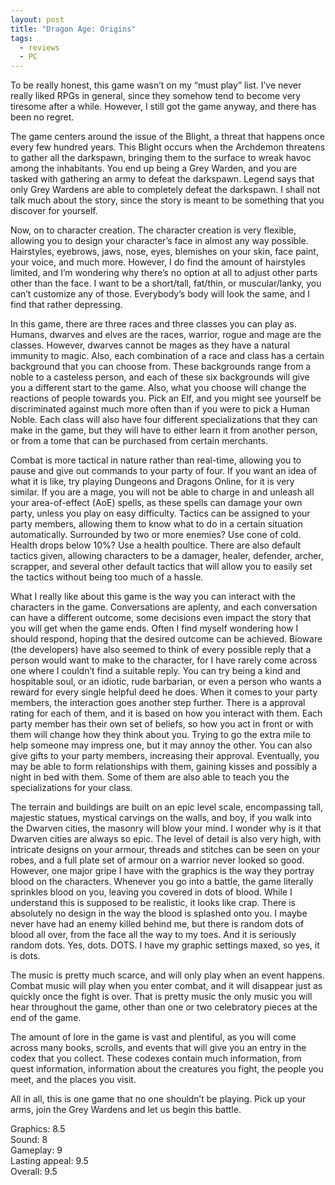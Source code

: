 ```yaml
---
layout: post
title: "Dragon Age: Origins"
tags:
  - reviews
  - PC
---
```


To be really honest, this game wasn’t on my “must play” list. I’ve never really liked RPGs in general, since they somehow tend to become very tiresome after a while. However, I still got the game anyway, and there has been no regret.

The game centers around the issue of the Blight, a threat that happens once every few hundred years. This Blight occurs when the Archdemon threatens to gather all the darkspawn, bringing them to the surface to wreak havoc among the inhabitants. You end up being a Grey Warden, and you are tasked with gathering an army to defeat the darkspawn. Legend says that only Grey Wardens are able to completely defeat the darkspawn. I shall not talk much about the story, since the story is meant to be something that you discover for yourself.

Now, on to character creation. The character creation is very flexible, allowing you to design your character’s face in almost any way possible. Hairstyles, eyebrows, jaws, nose, eyes, blemishes on your skin, face paint, your voice, and much more. However, I do find the amount of hairstyles limited, and I’m wondering why there’s no option at all to adjust other parts other than the face. I want to be a short/tall, fat/thin, or muscular/lanky, you can’t customize any of those. Everybody’s body will look the same, and I find that rather depressing.

In this game, there are three races and three classes you can play as. Humans, dwarves and elves are the races, warrior, rogue and mage are the classes. However, dwarves cannot be mages as they have a natural immunity to magic. Also, each combination of a race and class has a certain background that you can choose from. These backgrounds range from a noble to a casteless person, and each of these six backgrounds will give you a different start to the game. Also, what you choose will change the reactions of people towards you. Pick an Elf, and you might see yourself be discriminated against much more often than if you were to pick a Human Noble. Each class will also have four different specializations that they can make in the game, but they will have to either learn it from another person, or from a tome that can be purchased from certain merchants.

Combat is more tactical in nature rather than real-time, allowing you to pause and give out commands to your party of four. If you want an idea of what it is like, try playing Dungeons and Dragons Online, for it is very similar. If you are a mage, you will not be able to charge in and unleash all your area-of-effect (AoE) spells, as these spells can damage your own party, unless you play on easy difficulty. Tactics can be assigned to your party members, allowing them to know what to do in a certain situation automatically. Surrounded by two or more enemies? Use cone of cold. Health drops below 10%? Use a health poultice. There are also default tactics given, allowing characters to be a damager, healer, defender, archer, scrapper, and several other default tactics that will allow you to easily set the tactics without being too much of a hassle.

What I really like about this game is the way you can interact with the characters in the game. Conversations are aplenty, and each conversation can have a different outcome, some decisions even impact the story that you will get when the game ends. Often I find myself wondering how I should respond, hoping that the desired outcome can be achieved. Bioware (the developers) have also seemed to think of every possible reply that a person would want to make to the character, for I have rarely come across one where I couldn’t find a suitable reply. You can try being a kind and hospitable soul, or an idiotic, rude barbarian, or even a person who wants a reward for every single helpful deed he does. When it comes to your party members, the interaction goes another step further. There is a approval rating for each of them, and it is based on how you interact with them. Each party member has their own set of beliefs, so how you act in front or with them will change how they think about you. Trying to go the extra mile to help someone may impress one, but it may annoy the other. You can also give gifts to your party members, increasing their approval. Eventually, you may be able to form relationships with them, gaining kisses and possibly a night in bed with them. Some of them are also able to teach you the specializations for your class.

The terrain and buildings are built on an epic level scale, encompassing tall, majestic statues, mystical carvings on the walls, and boy, if you walk into the Dwarven cities, the masonry will blow your mind. I wonder why is it that Dwarven cities are always so epic. The level of detail is also very high, with intricate designs on your armour, threads and stitches can be seen on your robes, and a full plate set of armour on a warrior never looked so good. However, one major gripe I have with the graphics is the way they portray blood on the characters. Whenever you go into a battle, the game literally sprinkles blood on you, leaving you covered in dots of blood. While I understand this is supposed to be realistic, it looks like crap. There is absolutely no design in the way the blood is splashed onto you. I maybe never have had an enemy killed behind me, but there is random dots of blood all over, from the face all the way to my toes. And it is seriously random dots. Yes, dots. DOTS. I have my graphic settings maxed, so yes, it is dots.

The music is pretty much scarce, and will only play when an event happens. Combat music will play when you enter combat, and it will disappear just as quickly once the fight is over. That is pretty music the only music you will hear throughout the game, other than one or two celebratory pieces at the end of the game.

The amount of lore in the game is vast and plentiful, as you will come across many books, scrolls, and events that will give you an entry in the codex that you collect. These codexes contain much information, from quest information, information about the creatures you fight, the people you meet, and the places you visit.

All in all, this is one game that no one shouldn’t be playing. Pick up your arms, join the Grey Wardens and let us begin this battle.

Graphics: 8.5<br />
Sound: 8<br />
Gameplay: 9<br />
Lasting appeal: 9.5<br />
Overall: 9.5
